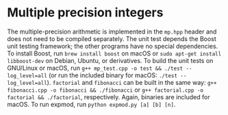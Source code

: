 # Multiple precision integers
The multiple-precision arithmetic is implemented in the `mp.hpp` header and does not need
to be compiled separately. The unit test depends the Boost unit testing framework; the
other programs have no special dependencies. To install Boost, run `brew install boost`
on macOS or `sudo apt-get install libboost-dev` on Debian, Ubuntu, or derivatives. To build
the unit tests on GNU/Linux or macOS, run `g++ mp_test.cpp -o test && ./test --log_level=all`
(or run the included binary for macOS: `./test --log_level=all`). `factorial` and `fibonacci`
can be built in the same way: `g++ fibonacci.cpp -o fibonacci && ./fibonacci` or
`g++ factorial.cpp -o factorial && ./factorial`, respectively. Again, binaries are included
for macOS. To run expmod, run `python expmod.py [a] [b] [n]`.
